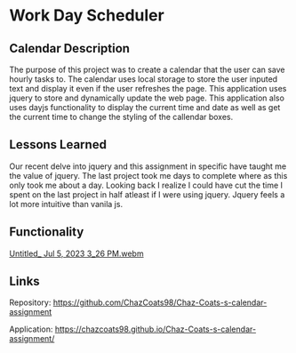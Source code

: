 # Work Day Scheduler
## Calendar Description
The purpose of this project was to create a calendar that the user can save hourly tasks to. The calendar uses local storage to store the user inputed text and display it even if the user refreshes the page. This application uses jquery to store and dynamically update the web page. This application also uses dayjs functionality to display the current time and date as well as get the current time to change the styling of the callendar boxes.


## Lessons Learned
Our recent delve into jquery and this assignment in specific have taught me the value of jquery. The last project took me days to complete where as this only took me about a day. Looking back I realize I could have cut the time I spent on the last project in half atleast if I were using jquery. Jquery feels a lot more intuitive than vanila js. 

## Functionality
[Untitled_ Jul 5, 2023 3_26 PM.webm](https://github.com/ChazCoats98/Chaz-Coats-s-calendar-assignment/assets/134428862/78ee6e57-e64e-411c-8f63-3a668b957c1e)







## Links
Repository: https://github.com/ChazCoats98/Chaz-Coats-s-calendar-assignment

Application: https://chazcoats98.github.io/Chaz-Coats-s-calendar-assignment/
